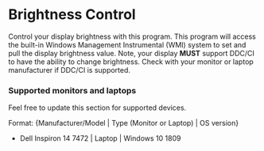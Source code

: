 # Brightness Control 

Control your display brightness with this program. This program will access the built-in Windows Management Instrumental (WMI) system to set and pull the display brightness value. Note, your display **MUST** support DDC/CI to have the ability to change brightness. Check with your monitor or laptop manufacturer if DDC/CI is supported.

### Supported monitors and laptops
Feel free to update this section for supported devices.

Format: {Manufacturer/Model | Type (Monitor or Laptop) | OS version}

- Dell Inspiron 14 7472 | Laptop | Windows 10 1809

